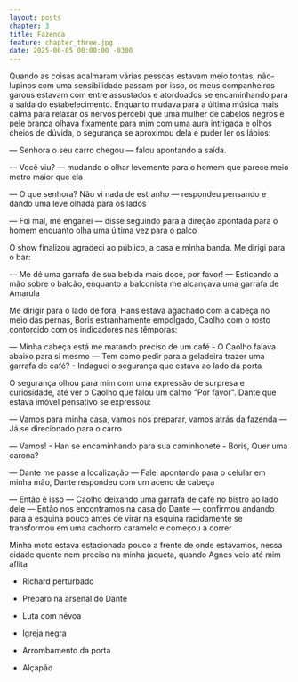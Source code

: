 ```yaml
---
layout: posts
chapter: 3
title: Fazenda
feature: chapter_three.jpg
date: 2025-06-05 00:00:00 -0300
---
```


Quando as coisas acalmaram várias pessoas estavam meio tontas, não-lupinos com uma sensibilidade passam por isso, os meus companheiros garous estavam com entre assustados e atordoados se encaminhando para a saída do estabelecimento. Enquanto mudava para a última música mais calma para relaxar os nervos percebi que uma mulher de cabelos negros e pele branca olhava fixamente para mim com uma aura intrigada e olhos cheios de dúvida, o segurança se aproximou dela e puder ler os lábios:

— Senhora o seu carro chegou — falou apontando a saída.

— Você viu? — mudando o olhar levemente para o homem que parece meio metro maior que ela

— O que senhora? Não vi nada de estranho — respondeu pensando e dando uma leve olhada para os lados

— Foi mal, me enganei — disse seguindo para a direção apontada para o homem enquanto olha uma última vez para o palco

O show finalizou agradeci ao público, a casa e minha banda. Me dirigi para o bar:

— Me dé uma garrafa de sua bebida mais doce, por favor! — Esticando a mão sobre o balcão, enquanto a balconista me alcançava uma garrafa de Amarula

Me dirigir para o lado de fora, Hans estava agachado com a cabeça no meio das pernas, Boris estranhamente empolgado, Caolho com o rosto contorcido com os indicadores nas têmporas:

— Minha cabeça está me matando preciso de um café - O Caolho falava abaixo para si mesmo
— Tem como pedir para a geladeira trazer uma garrafa de café? - Indaguei o segurança que estava ao lado da porta

O segurança olhou para mim com uma expressão de surpresa e curiosidade, até ver o Caolho que falou um calmo "Por favor". Dante que estava imóvel pensativo se expressou:

— Vamos para minha casa, vamos nos preparar, vamos atrás da fazenda — Já se direcionado para o carro

— Vamos! - Han se encaminhando para sua caminhonete - Boris, Quer uma carona?

— Dante me passe a localização — Falei apontando para o celular em minha mão, Dante respondeu com um aceno de cabeça

— Então é isso — Caolho deixando uma garrafa de café no bistro ao lado dele — Então nos encontramos na casa do Dante — confirmou andando para a esquina pouco antes de virar na esquina rapidamente se transformou em uma cachorro caramelo e começou a correr

Minha moto estava estacionada pouco a frente de onde estávamos, nessa cidade quente nem preciso na minha jaqueta, quando Agnes veio até mim aflita

- Richard perturbado

- Preparo na arsenal do Dante

- Luta com névoa

- Igreja negra

- Arrombamento da porta

- Alçapão
